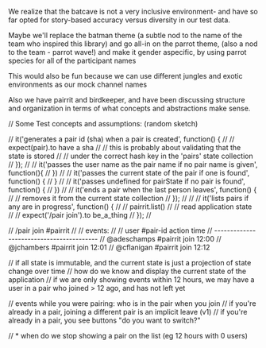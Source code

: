 We realize that the batcave is not a very inclusive environment-
and have so far opted for story-based accuracy versus diversity in our test data.

Maybe we'll replace the batman theme (a subtle nod to the name of
the team who inspired this library) and go all-in on the parrot
theme, (also a nod to the team - parrot wave!) and make it
gender aspecific, by using parrot species for all of the
participant names

This would also be fun because we can use different jungles and exotic environments as our mock channel names

Also we have pairrit and birdkeeper, and have been discussing structure and organization in terms of what
concepts and abstractions make sense.

// Some Test concepts and assumptions: (random sketch)

// it('generates a pair id (sha) when a pair is created', function() {
//   // expect(pair).to have a sha
//   // this is probably about validating that the state is stored
//   // under the correct hash key in the 'pairs' state collection
// });
// 
// it('passes the user name as the pair name if no pair name is given', function(){
// })
// 
// it('passes the current state of the pair if one is found', function() {
// }
// 
// it('passes undefined for pairState if no pair is found', function() {
// })
// 
// it('ends a pair when the last person leaves', function() {
//   // removes it from the current state collection
// });
// 
// 
//     it('lists pairs if any are in progress', function() {
//       // pairrit.list()
//       // read application state
//       // expect('/pair join').to be_a_thing
//     });
// 

// /pair join #pairrit
//
// events:
//
// user         #pair-id   action   time
// -----------------------------------------
// @adeschamps  #pairrit   join     12:00
// @jchambers   #pairrit   join     12:01
// @cflanigan   #pairrit   join     12:12

// if all state is immutable, and the current state is just a projection of state change over time
// how do we know and display the current state of the application
// if we are only showing events within 12 hours, we may have a user in a pair who joined > 12 ago, and has not left yet

// events while you were pairing: who is in the pair when you join
// if you're already in a pair, joining a different pair is an implicit leave (v1)
// if you're already in a pair, you see buttons "do you want to switch?" 

// * when do we stop showing a pair on the list (eg 12 hours with 0 users)
